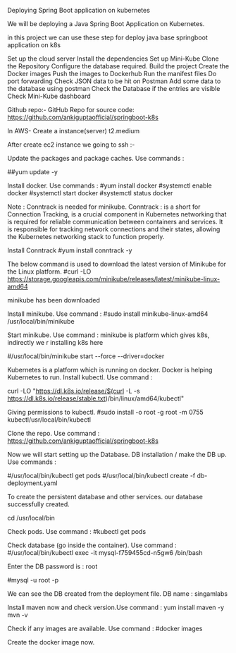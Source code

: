 Deploying Spring Boot application on kubernetes

 We will be deploying a Java Spring Boot Application on Kubernetes.

 in this project we can use these step for deploy java base springboot application on k8s

Set up the cloud server
Install the dependencies
Set up Mini-Kube
Clone the Repository
Configure the database required.
Build the project
Create the Docker images
Push the images to Dockerhub
Run the manifest files
Do port forwarding
Check JSON data to be hit on Postman
Add some data to the database using postman
Check the Database if the entries are visible
Check Mini-Kube dashboard

Github repo:- GitHub Repo for source code: https://github.com/ankiguptaofficial/springboot-k8s


In AWS- Create a instance(server) t2.medium

After create ec2 instance we going to ssh :-

Update the packages and package caches. Use commands :

##yum update -y

Install docker. Use commands :
#yum install docker
#systemctl enable docker
#systemctl start docker
#systemctl status docker


Note : Conntrack is needed for minikube.
Conntrack : is a short for Connection Tracking, is a crucial component in Kubernetes networking that is required for reliable communication between containers and services. It is responsible for tracking network connections and their states, allowing the Kubernetes networking stack to function properly.

Install Conntrack
#yum install conntrack -y

The below command is used to download the latest version of Minikube for the Linux platform.
#curl -LO https://storage.googleapis.com/minikube/releases/latest/minikube-linux-amd64

minikube has been downloaded

Install minikube. Use command :
#sudo install minikube-linux-amd64 /usr/local/bin/minikube

Start minikube. Use command :
minikube is platform which gives k8s, indirectly we r installing k8s here

#/usr/local/bin/minikube start --force --driver=docker


Kubernetes is a platform which is running on docker. Docker is helping Kubernetes to run.
Install kubectl. Use command :

curl -LO "https://dl.k8s.io/release/$(curl -L -s https://dl.k8s.io/release/stable.txt)/bin/linux/amd64/kubectl"

Giving permissions to kubectl.
#sudo install -o root -g root -m 0755 kubectl/usr/local/bin/kubectl

Clone the repo. Use command : https://github.com/ankiguptaofficial/springboot-k8s

Now we will start setting up the Database.
DB installation / make the DB up. Use commands :

#/usr/local/bin/kubectl get pods
#/usr/local/bin/kubectl create -f db-deployment.yaml

To create the persistent database and other services.
our database successfully created.

cd /usr/local/bin

Check pods. Use command :
#kubectl get pods

Check database (go inside the container). Use command :
#/usr/local/bin/kubectl exec -it mysql-f759455cd-n5gw6 /bin/bash

Enter the DB
password is : root

#mysql -u root -p

We can see the DB created from the deployment file.
DB name : singamlabs

Install maven now and check version.Use command :
yum install maven -y
mvn -v

Check if any images are available. Use command :
#docker images

Create the docker image now.
















